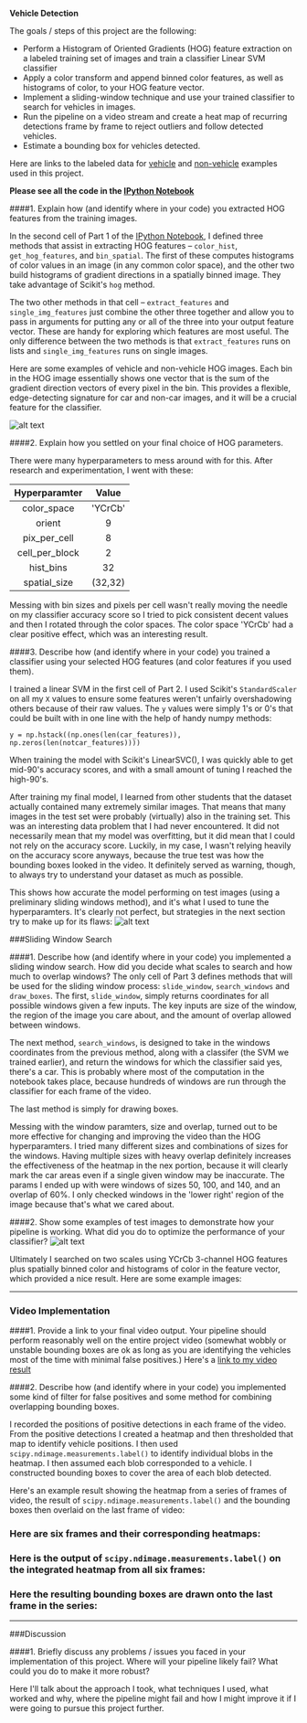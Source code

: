 **Vehicle Detection**

The goals / steps of this project are the following:

* Perform a Histogram of Oriented Gradients (HOG) feature extraction on a labeled training set of images and train a classifier Linear SVM classifier
* Apply a color transform and append binned color features, as well as histograms of color, to your HOG feature vector. 
* Implement a sliding-window technique and use your trained classifier to search for vehicles in images.
* Run the pipeline on a video stream and create a heat map of recurring detections frame by frame to reject outliers and follow detected vehicles.
* Estimate a bounding box for vehicles detected.

Here are links to the labeled data for [vehicle](https://s3.amazonaws.com/udacity-sdc/Vehicle_Tracking/vehicles.zip) and [non-vehicle](https://s3.amazonaws.com/udacity-sdc/Vehicle_Tracking/non-vehicles.zip) examples used in this project. 

[//]: # (Image References)
[image1]: ./output_images/car_and_noncar_hogs.png
[image2]: ./output_images/simple_window_examples.png
[image3]: ./output_images/car_window_process.png
[video1]: ./output_images/output.mp4

**Please see all the code in the [IPython Notebook](./p5.ipynb)**

####1. Explain how (and identify where in your code) you extracted HOG features from the training images.

In the second cell of Part 1 of the [IPython Notebook](./project.ipynb), I defined three methods that assist in extracting HOG features – `color_hist`, `get_hog_features`, and `bin_spatial`.  The first of these computes histograms of color values in an image (in any common color space), and the other two build histograms of gradient directions in a spatially binned image.  They take advantage of Scikit's `hog` method.

The two other methods in that cell – `extract_features` and `single_img_features` just combine the other three together and allow you to pass in arguments for putting any or all of the three into your output feature vector.  These are handy for exploring which features are most useful.  The only difference between the two methods is that `extract_features` runs on lists and `single_img_features` runs on single images.

Here are some examples of vehicle and non-vehicle HOG images.  Each bin in the HOG image essentially shows one vector that is the sum of the gradient direction vectors of every pixel in the bin.  This provides a flexible, edge-detecting signature for car and non-car images, and it will be a crucial feature for the classifier.

![alt text][image1]



####2. Explain how you settled on your final choice of HOG parameters.



There were many hyperparameters to mess around with for this.  After research and experimentation, I went with these:

| Hyperparamter        | Value   | 
|:-------------:|:-------------:| 
| color_space   | 'YCrCb'       | 
| orient       |  9      |
| pix_per_cell    |8    |
| cell_per_block     | 2     |
| hist_bins      | 32   |
| spatial_size   | (32,32)   |



Messing with bin sizes and pixels per cell wasn't really moving the needle on my classifier accuracy score so I tried to pick consistent decent values and then I rotated through the color spaces.  The color space 'YCrCb' had a clear positive effect, which was an interesting result.

####3. Describe how (and identify where in your code) you trained a classifier using your selected HOG features (and color features if you used them).

I trained a linear SVM in the first cell of Part 2.  I used Scikit's `StandardScaler` on all my `X` values to ensure some features weren't unfairly overshadowing others because of their raw values.  The `y` values were simply 1's or 0's that could be built with in one line with the help of handy numpy methods:

`y = np.hstack((np.ones(len(car_features)), np.zeros(len(notcar_features))))`  

When training the model with Scikit's LinearSVC(), I was quickly able to get mid-90's accuracy scores, and with a small amount of tuning I reached the high-90's.  

After training my final model, I learned from other students that the dataset actually contained many extremely similar images.  That means that many images in the test set were probably (virtually) also in the training set.  This was an interesting data problem that I had never encountered.  It did not necessarily mean that my model was overfitting, but it did mean that I could not rely on the accuracy score.  Luckily, in my case, I wasn't relying heavily on the accuracy score anyways, because the true test was how the bounding boxes looked in the video.  It definitely served as warning, though, to always try to understand your dataset as much as possible.

This shows how accurate the model performing on test images (using a preliminary sliding windows method), and it's what I used to tune the hyperparamters.  It's clearly not perfect, but strategies in the next section try to make up for its flaws:
![alt text][image2]


###Sliding Window Search


####1. Describe how (and identify where in your code) you implemented a sliding window search.  How did you decide what scales to search and how much to overlap windows?
The only cell of Part 3 defines methods that will be used for the sliding window process: `slide_window`, `search_windows` and `draw_boxes`.  The first, `slide_window`, simply returns coordinates for all possible windows given a few inputs.  The key inputs are size of the window, the region of the image you care about, and the amount of overlap allowed between windows.

The next method, `search_windows`, is designed to take in the windows coordinates from the previous method, along with a classifer (the SVM we trained earlier), and return the windows for which the classifier said yes, there's a car.  This is probably where most of the computation in the notebook takes place, because hundreds of windows are run through the classifier for each frame of the video.

The last method is simply for drawing boxes.

Messing with the window paramters, size and overlap, turned out to be more effective for changing and improving the video than the HOG hyperparamters.  I tried many different sizes and combinations of sizes for the windows.  Having multiple sizes with heavy overlap definitely increases the effectiveness of the heatmap in the nex portion, because it will clearly mark the car areas even if a single given window may be inaccurate.  The params I ended up with were windows of sizes 50, 100, and 140, and an overlap of 60%.  I only checked windows in the 'lower right' region of the image because that's what we cared about.

####2. Show some examples of test images to demonstrate how your pipeline is working.  What did you do to optimize the performance of your classifier?
![alt text][image3]


Ultimately I searched on two scales using YCrCb 3-channel HOG features plus spatially binned color and histograms of color in the feature vector, which provided a nice result.  Here are some example images:

---

### Video Implementation

####1. Provide a link to your final video output.  Your pipeline should perform reasonably well on the entire project video (somewhat wobbly or unstable bounding boxes are ok as long as you are identifying the vehicles most of the time with minimal false positives.)
Here's a [link to my video result](./output_images/output.mp4)


####2. Describe how (and identify where in your code) you implemented some kind of filter for false positives and some method for combining overlapping bounding boxes.

I recorded the positions of positive detections in each frame of the video.  From the positive detections I created a heatmap and then thresholded that map to identify vehicle positions.  I then used `scipy.ndimage.measurements.label()` to identify individual blobs in the heatmap.  I then assumed each blob corresponded to a vehicle.  I constructed bounding boxes to cover the area of each blob detected.  

Here's an example result showing the heatmap from a series of frames of video, the result of `scipy.ndimage.measurements.label()` and the bounding boxes then overlaid on the last frame of video:

### Here are six frames and their corresponding heatmaps:


### Here is the output of `scipy.ndimage.measurements.label()` on the integrated heatmap from all six frames:

### Here the resulting bounding boxes are drawn onto the last frame in the series:



---

###Discussion

####1. Briefly discuss any problems / issues you faced in your implementation of this project.  Where will your pipeline likely fail?  What could you do to make it more robust?

Here I'll talk about the approach I took, what techniques I used, what worked and why, where the pipeline might fail and how I might improve it if I were going to pursue this project further.  